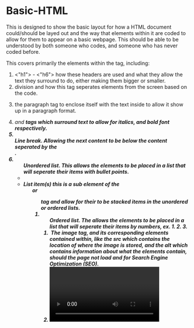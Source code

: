 # Basic-HTML

This is designed to show the basic layout for how a HTML document could/should be layed out and the way that elements within it are coded to allow for them to appear on a basic webpage. This should be able to be understood by both someone who codes, and someone who has never coded before. 

This covers primarily the elements within the <body> tag, including:
1. <"h1"> - <"h6"> how these headers are used and what they allow the text they surround to do, either making them bigger or smaller.
2. <div> division and how this tag seperates elements from the screen based on the code.
3. <p> the paragraph tag to enclose itself with the text inside to allow it show up in a paragraph format.
4. <em> and <strong> tags which surround text to allow for italics, and bold font respectively.
5. <br> Line break. Allowing the next content to be below the content seperated by the <br>.
6. <ul> Unordered list. This allows the elements to be placed in a list that will seperate their items with bullet points. 
7. <li> List item(s) this is a sub element of the <ul> or <ol> tag and allow for their to be stacked items in the unordered or ordered lists.
8. <ol> Ordered list. The allows the elements to be placed in a list that will seperate their items by numbers, ex. 1. 2. 3.
9. <img> The image tag, and its corresponding elements contained within, like the src which contains the location of where the image is stored, and the alt which contains information about what the elements contain, should the page not load and for Search Engine Optimization (SEO).
10. <video> However, this piece uses youtubes generated formula instead of the video tag.